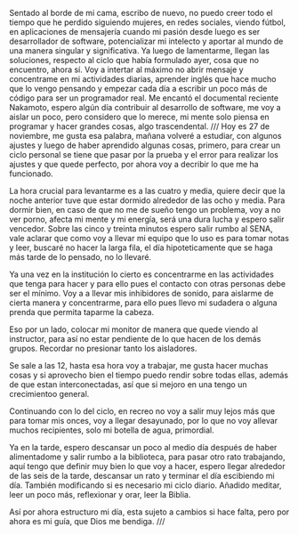 Sentado al borde de mi cama, escribo de nuevo, no puedo creer todo el tiempo que he perdido siguiendo mujeres, en redes sociales, viendo fútbol, en aplicaciones de mensajería cuando mi pasión desde luego es ser desarrollador de software, potencializar mi intelecto y aportar al mundo de una manera singular y significativa. Ya luego de lamentarme, llegan las soluciones, respecto al  ciclo que había formulado ayer, cosa que no encuentro, ahora sí.
Voy a intertar al máximo no abrir mensaje y concentrame en mi actividades diarias, aprender inglés que hace mucho que lo vengo pensando y empezar cada día a escribir un poco más de código para ser un programador real. Me encantó el documental reciente Nakamoto, espero algún día contribuir al desarrollo de software, me voy a aislar un poco, pero considero que lo merece, mi mente solo piensa en programar y hacer grandes cosas, algo trascendental.
///
Hoy es 27 de noviembre, me gusta esa palabra, mañana volveré a estudiar, con algunos ajustes y luego de haber aprendido algunas cosas, primero, para crear un ciclo personal se tiene que pasar por la prueba y el error para realizar los ajustes y que quede perfecto, por ahora voy a decribir lo que me ha funcionado.

La hora crucial para levantarme es a las cuatro y media, quiere decir que la noche anterior tuve que estar dormido alrededor de las ocho y media. Para dormir bien, en caso de que no me de sueño tengo un problema, voy a no ver porno, afecta mi mente y mi energía, será una dura lucha y espero salir vencedor. Sobre las cinco y treinta minutos espero salir rumbo al SENA, vale aclarar que como voy a llevar mi equipo que lo uso es para tomar notas y leer, buscaré no hacer la larga fila, el día hipoteticamente que se haga más tarde de lo pensado, no lo llevaré.

Ya una vez en la institución lo cierto es concentrarme en las actividades que tenga para hacer y para ello pues el contacto con otras personas debe ser el mínimo. Voy a a llevar mis inhibidores de sonido, para aislarme de cierta manera y concentrarme, para ello pues llevo mi sudadera o alguna prenda que permita taparme la cabeza.

Eso por un lado, colocar mi monitor de manera que quede viendo al instructor, para así no estar pendiente de lo que hacen de los demás grupos. Recordar no presionar tanto los aisladores.

Se sale a las 12, hasta esa hora voy a trabajar, me gusta hacer muchas cosas y si aprovecho bien el tiempo puedo rendir sobre todas ellas, además de que estan interconectadas, así que si mejoro en una tengo un crecimientoo general.

Continuando con lo del ciclo, en recreo no voy a salir muy lejos más que para tomar mis onces, voy a llegar desayunado, por lo que no voy allevar muchos recipientes, solo mi botella de agua, primordial.

Ya en la tarde, espero descansar un poco al medio día después de haber alimentadome y salir rumbo a la biblioteca, para pasar otro rato trabajando, aquí tengo que definir muy bien lo que voy a hacer, espero llegar alrededor de las seis de la tarde, descansar un rato y terminar el día escibiendo mi día. También modificando si es necesario mi ciclo diario. Añadido meditar, leer un poco más, reflexionar y orar, leer la Biblia.

Así por ahora estructuro mi día, esta sujeto a cambios si hace falta, pero por ahora es mi guía, que Dios me bendiga.
///